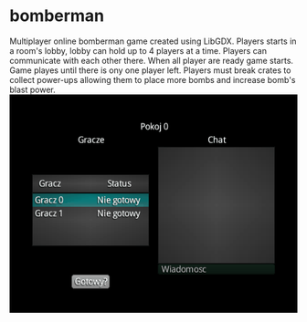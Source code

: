 # bomberman
Multiplayer online bomberman game created using LibGDX. Players starts in a room's lobby, lobby can hold up to 4 players at a time. 
Players can communicate with each other there. When all player are ready game starts. Game playes until there is ony one player left.
Players must break crates to collect power-ups allowing them to place more bombs and increase bomb's blast power.<br/>
![](Bomberman.gif)
